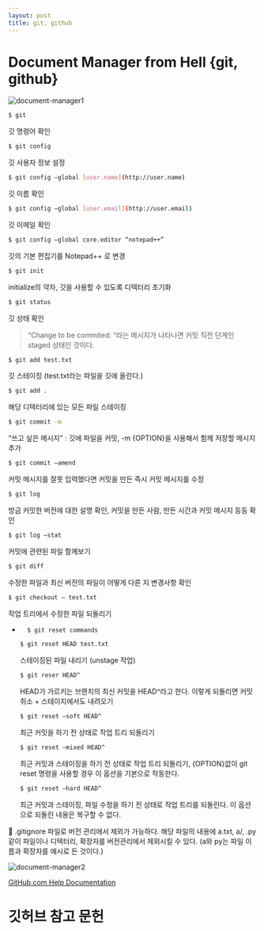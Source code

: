 ```yaml
---
layout: post
title: git, github
---
```


# Document Manager from Hell {git, github}

![document-manager1](https://user-images.githubusercontent.com/75519839/169370460-49527621-95f8-4054-a0da-8de45b47827f.png)

```bash
$ git
```
깃 명령어 확인

```bash
$ git config
```
깃 사용자 정보 설정

```bash
$ git config —global [user.name](http://user.name)
``` 
깃 이름 확인

```bash
$ git config —global [user.email](http://user.email)
``` 
깃 이메일 확인

```bash
$ git config —global core.editor “notepad++”
```
깃의 기본 편집기를 Notepad++ 로 변경

```bash
$ git init
```
initialize의 약자, 깃을 사용할 수 있도록 디텍터리 초기화

```bash
$ git status
```
깃 상태 확인

> “Change to be commited: “라는 메시지가 나타나면 커밋 직전 단계인 staged 상태인 것이다.
> 

```bash
$ git add test.txt
```
깃 스테이징 (test.txt라는 파일을 깃에 올린다.)

```bash
$ git add .
```
해당 디텍터리에 있는 모든 파일 스테이징

```bash
$ git commit -m
```
“쓰고 싶은 메시지" : 깃에 파일을 커밋, -m {OPTION}을 사용해서 함께 저장할 메시지 추가

```bash
$ git commit —amend
```
커밋 메시지를 잘못 입력했다면 커밋을 만든 즉시 커밋 메시지를 수정

```bash
$ git log
```
방금 커밋한 버전에 대한 설명 확인, 커밋을 만든 사람, 만든 시간과 커밋 메시지 등등 확인

```bash
$ git log —stat
```
커밋에 관련된 파일 함께보기

```bash
$ git diff
```
수정한 파일과 최신 버전의 파일이 어떻게 다른 지 변경사항 확인

```bash
$ git checkout — test.txt
```
작업 트리에서 수정한 파일 되돌리기

- ```bash
    $ git reset commands
    ```
    
    ```bash
    $ git reset HEAD test.txt
    ```
    스테이징된 파일 내리기 (unstage 작업)
    
    ```bash
    $ git reser HEAD^
    ```
    HEAD가 가르키는 브랜치의 최신 커밋을 HEAD^라고 한다. 이렇게 되돌리면 커밋 취소 + 스테이지에서도 내려오기
    
    ```bash
    $ git reset —soft HEAD^
    ```
    최근 커밋을 하기 전 상태로 작업 트리 되돌리기
    
    ```bash
    $ git reset —mixed HEAD^
    ```
    최근 커밋과 스테이징을 하기 전 상태로 작업 트리 되돌리기, {OPTION}없이 git reset 명령을 사용할 경우 이 옵션을 기본으로 작동한다.
    
    ```bash
    $ git reset —hard HEAD^
    ```
    최근 커밋과 스테이징, 파일 수정을 하기 전 상태로 작업 트리를 되돌린다. 이 옵션으로 되돌린 내용은 복구할 수 없다.
    

<aside>
🚧 .gitignore 파일로 버전 관리에서 제외가 가능하다. 해당 파일의 내용에 a.txt, a/, .py 같이 파일이나 디텍터리, 확장자를 버전관리에서 제외시킬 수 있다. (a와 py는 파일 이름과 확장자를 예시로 든 것이다.)

</aside>

![document-manager2](https://user-images.githubusercontent.com/75519839/169370477-71abe6fb-ca4c-4ac8-a28a-2c4dba6fb939.png)

[GitHub.com Help Documentation](https://docs.github.com/en)

# 깃허브 참고 문헌